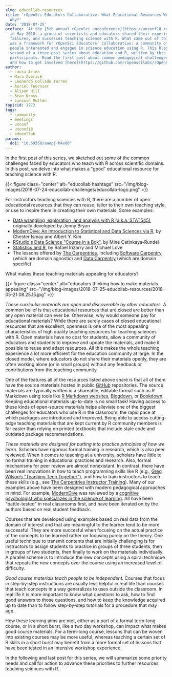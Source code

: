 ```yaml
---
slug: educollab-resources
title: 'rOpenSci Educators Collaborative: What Educational Resources Work Well and
  Why?'
date: '2018-07-25'
preface: 'At the [5th annual rOpenSci unconference](https://unconf18.ropensci.org)
  in May 2018, a group of scientists and educators shared their experiences, frustrations,
  failures, and successes teaching science with R. What came out of this discussion
  was a framework for rOpenSci Educators’ Collaborative: a community of practice for
  people interested and engaged in science education using R. This blog post is the
  second of a three-post series about education and R, written by this group of unconf18
  participants. Read the first post about common pedagogical challenges [here](/blog/2018/07/24/educollab-challenges/),
  and how to get involved [here](https://github.com/ropenscilabs/rOpenSciEd).'
author:
  - Laura Ación
  - Mara Averick
  - Leonardo Collado Torres
  - Auriel Fournier
  - Alison Hill
  - Sean Kross
  - Lincoln Mullen
topicid: 1272
tags:
  - community
  - meetings
  - unconf
  - unconf18
  - educollab
params:
  doi: "10.59350/aaepj-h4v80"
---
```


In the first post of this series, we sketched out some of the common challenges faced by educators who teach with R across scientific domains. In this post, we delve into what makes a "good" educational resource for teaching science with R.

{{< figure class="center" alt="educollab hashtags" src="/img/blog-images/2018-07-24-educollab-challenges/educollab-logo.png" >}}

For instructors teaching sciences with R, there are a number of open educational resources that they can reuse, tailor to their own teaching style, or use to inspire them in creating their own materials. Some examples:

- [Data wrangling, exploration, and analysis with R (a.k.a. STAT545)](https://stat545.com/), originally developed by Jenny Bryan
- [ModernDive: An Introduction to Statistical and Data Sciences via R](https://moderndive.com), by Chester Ismay and Albert Y. Kim
- [RStudio's Data Science "Course in a Box"](https://rstudio-education.github.io/datascience-box/), by Mine Çetinkaya-Rundel
- [Statistics and R](https://rafalab.github.io/pages/harvardx.html), by Rafael Irizarry and Michael Love
- The lessons offered by [The Carpentries](https://carpentries.org/), including [Software Carpentry](https://software-carpentry.org/lessons/) (which are domain agnostic) and [Data Carpentry](https://www.datacarpentry.org/lessons/) (which are domain specific) 

What makes these teaching materials appealing for educators?

{{< figure class="center" alt="educators thinking how to make materials appealing" src="/img/blog-images/2018-07-25-educollab-resources/2018-05-21 08.25.15.jpg" >}}

_These curricular materials are open and discoverable by other educators._ A common belief is that educational resources that are closed are better than any open material can ever be. Otherwise, why would someone pay for educational materials? While there are surely cases of closed educational resources that are excellent, openness is one of the most appealing characteristics of high quality teaching resources for teaching sciences with R. Open materials have no cost for students, allow a community of educators and students to improve and update the materials, and make it possible to reuse and adapt resources. All this makes the whole teaching experience a lot more efficient for the education community at large. In the closed model, where educators do not share their materials openly, they are often working alone (or in small groups) without any feedback or contributions from the teaching community. 

One of the features all of the resources listed above share is that all of them have the source materials hosted in public [GitHub](https://github.com) repositories. The source materials are typically written in a shareable, editable format such as R Markdown using tools like [R Markdown websites](https://rmarkdown.rstudio.com/rmarkdown_websites.htm), [Blogdown](https://bookdown.org/yihui/blogdown/), or [Bookdown](https://bookdown.org/yihui/bookdown/). Keeping educational materials up-to-date is no small task! Having access to these kinds of open-source materials helps alleviate one of the biggest challenges for educators who use R in the classroom: the rapid pace at which packages are introduced and improved. Being able to access cutting-edge teaching materials that are kept current by R community members is far easier than relying on printed textbooks that include stale code and outdated package recommendations. 

_These materials are designed for putting into practice principles of how we learn._ Scholars have rigorous formal training in research, which is also peer reviewed. When it comes to teaching at a university, scholars have little to no formal training in educational practices and research. Also, formal mechanisms for peer review are almost nonexistant. In contrast, there have been real innovations in how to teach programming skills like R (e.g., [Greg Wilson’s "Teaching Tech Together"](https://teachtogether.tech)), and how to train instructors to teach these skills (e.g., see [The Carpentries Instructor Training](https://carpentries.github.io/instructor-training/)). Many of our examples above have been designed with modern pedagogical approaches in mind. For example, [ModernDive](https://moderndive.netlify.com/index.html#sec:connect-contribute) was reviewed by a [cognitive psychologist who specializes in the science of learning](https://www.learningscientists.org/ourteam/). All have been "battle-tested" in real classrooms first, and have been iterated on by the authors based on real student feedback.

Courses that are developed using examples based on real data from the domain of interest and that are meaningful to the learner tend to be more successful. They are more succesful when focusing on the actual practice of the concepts to be learned rather on focusing purely on the theory. One useful technique to transmit contents that are initially challenging is for instructors to assign students to practice in groups of three students, then in groups of two students, then finally to work on the materials individually. A parallel scheme is to introduce the new concepts using a spiral technique that repeats the new concepts over the course using an increased level of difficulty. 

_Good course materials teach people to be independent._ Courses that focus in step-by-step instructions are usually less helpful in real life than courses that teach concepts in a way generalizes to uses outside the classroom. In real life it is more important to know what questions to ask, how to find good answers to those questions, and how to keep the knowledge acquired up to date than to follow step-by-step tutorials for a procedure that may age.

How these learning aims are met, either as a part of a formal term-long course, or in a short burst, like a two day workshop, can impact what makes good course materials. For a term-long course, lessons that can be woven into existing courses may be more useful, whereas teaching a certain set of R skills in a short burst may benefit from a more formal set of lessons that have been tested in an intensive workshop experience. 

In the following and last post for this series, we will summarize some priority needs and call for action to advance these priorities to further resources teaching sciences with R.
